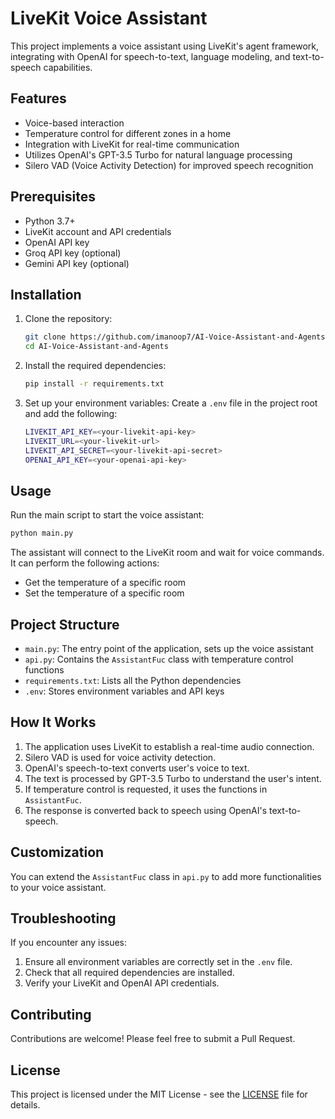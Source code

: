# LiveKit Voice Assistant

This project implements a voice assistant using LiveKit's agent framework, integrating with OpenAI for speech-to-text, language modeling, and text-to-speech capabilities.

## Features

- Voice-based interaction
- Temperature control for different zones in a home
- Integration with LiveKit for real-time communication
- Utilizes OpenAI's GPT-3.5 Turbo for natural language processing
- Silero VAD (Voice Activity Detection) for improved speech recognition

## Prerequisites

- Python 3.7+
- LiveKit account and API credentials
- OpenAI API key
- Groq API key (optional)
- Gemini API key (optional)

## Installation

1. Clone the repository:
   ```bash
   git clone https://github.com/imanoop7/AI-Voice-Assistant-and-Agents
   cd AI-Voice-Assistant-and-Agents
   ```

2. Install the required dependencies:
   ```bash
   pip install -r requirements.txt
   ```

3. Set up your environment variables:
   Create a `.env` file in the project root and add the following:
   ```bash
   LIVEKIT_API_KEY=<your-livekit-api-key>
   LIVEKIT_URL=<your-livekit-url>
   LIVEKIT_API_SECRET=<your-livekit-api-secret>
   OPENAI_API_KEY=<your-openai-api-key>
   ```

## Usage

Run the main script to start the voice assistant:

```bash
python main.py
```

The assistant will connect to the LiveKit room and wait for voice commands. It can perform the following actions:

- Get the temperature of a specific room
- Set the temperature of a specific room

## Project Structure

- `main.py`: The entry point of the application, sets up the voice assistant
- `api.py`: Contains the `AssistantFuc` class with temperature control functions
- `requirements.txt`: Lists all the Python dependencies
- `.env`: Stores environment variables and API keys

## How It Works

1. The application uses LiveKit to establish a real-time audio connection.
2. Silero VAD is used for voice activity detection.
3. OpenAI's speech-to-text converts user's voice to text.
4. The text is processed by GPT-3.5 Turbo to understand the user's intent.
5. If temperature control is requested, it uses the functions in `AssistantFuc`.
6. The response is converted back to speech using OpenAI's text-to-speech.

## Customization

You can extend the `AssistantFuc` class in `api.py` to add more functionalities to your voice assistant.

## Troubleshooting

If you encounter any issues:
1. Ensure all environment variables are correctly set in the `.env` file.
2. Check that all required dependencies are installed.
3. Verify your LiveKit and OpenAI API credentials.

## Contributing

Contributions are welcome! Please feel free to submit a Pull Request.

## License

This project is licensed under the MIT License - see the [LICENSE](LICENSE) file for details.

